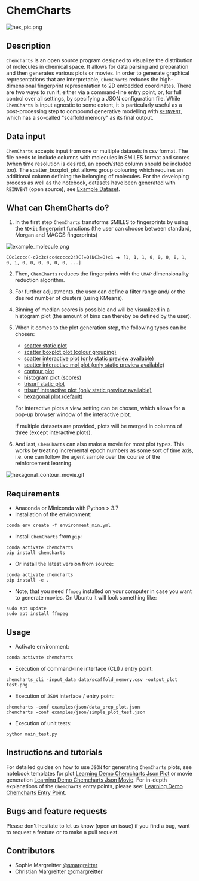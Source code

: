 # ChemCharts
![hex_pic.png](img/hex_pic.png)

## Description
`Chemcharts` is an open source program designed to visualize the distribution of molecules in chemical space. It allows for data parsing and preparation and then generates various plots or movies. In order to generate graphical representations that are interpretable, `ChemCharts` reduces the high-dimensional fingerprint representation to 2D embedded coordinates. There are two ways to run it, either via a command-line entry point, or, for full control over all settings, by specifying a JSON configuration file. While `ChemCharts` is input agnostic to some extent, it is particularly useful as a post-processing step to compound generative modelling with [```REINVENT```](https://github.com/MolecularAI/Reinvent), which has a so-called "scaffold memory" as its final output.

## Data input
`ChemCharts` accepts input from one or multiple datasets in csv format. The file needs to include columns with molecules in SMILES format and scores (when time resolution is desired, an epoch/step column should be included too). The scatter_boxplot_plot allows group colouring which requires an additional column defining the belonging of molecules. For the developing process as well as the notebook, datasets have been generated with ```REINVENT``` (open source), see [Example Dataset](https://github.com/ChemCharts/ChemCharts/data/Scaffold_Example_Reinvent_Dataset.zip).

## What can ChemCharts do?

1. In the first step `ChemCharts` transforms SMILES to fingerprints by using the ```RDKit``` fingerprint functions (the user can choose between standard, Morgan and MACCS fingerprints) 

![example_molecule.png](img/example_molecule.png)

```
COc1cccc(-c2c3c(cc4ccccc24)C(=O)NC3=O)c1 ⮕ [1, 1, 1, 0, 0, 0, 0, 1, 0, 1, 0, 0, 0, 0, 0, 0, ...]
```


2. Then, `ChemCharts` reduces the fingerprints with the ```UMAP``` dimensionality reduction algorithm.


3. For further adjustments, the user can define a filter range and/ or the desired number of clusters (using KMeans).


4. Binning of median scores is possible and will be visualized in a histogram plot (the amount of bins can thereby be defined by the user).


5. When it comes to the plot generation step, the following types can be chosen:
    * [scatter static plot](img/scatter_static_plot.png)
    * [scatter boxplot plot (colour grouping)](img/scatter_boxplot_plot.png)
    * [scatter interactive plot (only static preview available)](img/scatter_interactive_plot.png)
    * [scatter interactive mol plot (only static preview available)](img/scatter_interactive_mol_plot.png)
    * [contour plot](img/contour_plot.png)
    * [histogram plot (scores)](img/histogram_plot.png)
    * [trisurf static plot](img/trisurf_static_plot.png)
    * [trisurf interactive plot (only static preview available)](img/trisurf_interactive_plot.png)
    * [hexagonal plot (default)](img/hexagonal_plot.png)
   
    For interactive plots a view setting can be chosen, which allows for a pop-up browser window of the interactive plot.
    
    If multiple datasets are provided, plots will be merged in columns of three (except interactive plots).
    

6. And last, `ChemCharts` can also make a movie for most plot types. This works by treating incremental epoch numbers as some sort of time axis, i.e. one can follow the agent sample over the course of the reinforcement learning.

![hexagonal_contour_movie.gif](img/hexagonal_contour_movie.gif)


## Requirements
* Anaconda or Miniconda with Python > 3.7
* Installation of the environment:

```conda env create -f environment_min.yml```

* Install `ChemCharts` from `pip`:
```
conda activate chemcharts
pip install chemcharts
```

* Or install the latest version from source:
```
conda activate chemcharts
pip install -e .
```

* Note, that you need `ffmpeg` installed on your computer in case you want to generate movies. On Ubuntu it will look something like:

```
sudo apt update
sudo apt install ffmpeg
```

## Usage
* Activate environment:

```conda activate chemcharts```

* Execution of command-line interface (CLI) / entry point:

```chemcharts_cli -input_data data/scaffold_memory.csv -output_plot test.png```

* Execution of `JSON` interface / entry point:

```
chemcharts -conf examples/json/data_prep_plot.json
chemcharts -conf examples/json/simple_plot_test.json
```

* Execution of unit tests:

```python main_test.py```

## Instructions and tutorials
For detailed guides on how to use `JSON` for generating `ChemCharts` plots, see notebook templates for plot [Learning Demo Chemcharts Json Plot](notebooks/Learning_Demo_Chemcharts_JSON_Plot.ipynb) or movie generation [Learning Demo Chemcharts Json Movie](notebooks/Learning_Demo_Chemcharts_JSON_Movie.ipynb). For in-depth explanations of the `ChemCharts` entry points, please see: [Learning Demo Chemcharts Entry Point](notebooks/Learning_Demo_Chemcharts_Entry_Point.ipynb).

## Bugs and feature requests
Please don't hesitate to let us know (open an issue) if you find a bug, want to request a feature or to make a pull request.

## Contributors
- Sophie Margreitter [@smargreitter](https://github.com/SMargreitter)
- Christian Margreitter [@cmargreitter](https://github.com/CMargreitter)
